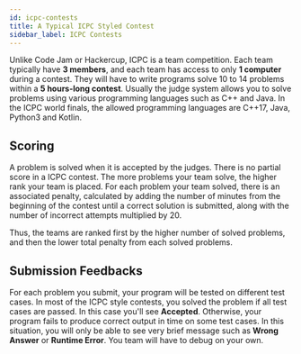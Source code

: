 ```yaml
---
id: icpc-contests
title: A Typical ICPC Styled Contest
sidebar_label: ICPC Contests
---
```


Unlike Code Jam or Hackercup, ICPC is a team competition.
Each team typically have **3 members**, and each team has access to only **1 computer** during a contest.
They will have to write programs solve 10 to 14 problems within a **5 hours-long contest**.
Usually the judge system allows you to solve problems using various programming languages such as C++ and Java. In the ICPC world finals, the allowed programming languages are C++17, Java, Python3 and Kotlin.

## Scoring

A problem is solved when it is accepted by the judges.
There is no partial score in a ICPC contest.
The more problems your team solve, the higher rank your team is placed.
For each problem your team solved, there is an associated penalty,
calculated by adding the number of minutes from the beginning of the contest until a correct solution is submitted, along with the number of incorrect attempts multiplied by 20.

Thus, the teams are ranked first by the higher number of solved problems,
and then the lower total penalty from each solved problems.

## Submission Feedbacks

For each problem you submit, your program will be tested on different test cases.
In most of the ICPC style contests, you solved the problem if all test cases are passed. In this case you'll see **Accepted**. Otherwise, your program fails to produce correct output in time on some test cases. In this situation, you will only be able to see very brief message such as **Wrong Answer** or **Runtime Error**. You team will have to debug on your own.
